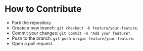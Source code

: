 # How to Contribute
- Fork the repository.
- Create a new branch: `git checkout -b feature/your-feature`.
- Commit your changes: `git commit -m "Add your feature"`.
- Push to the branch: `git push origin feature/your-feature`.
- Open a pull request.